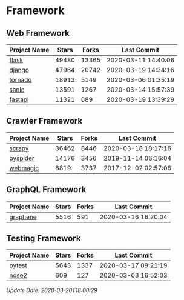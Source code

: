 # Framework

## Web Framework

| Project Name | Stars | Forks | Last Commit |
| ------------ | ----- | ----- | ----------- |
| [flask](https://github.com/pallets/flask) | 49480 | 13365 | 2020-03-11 14:40:06 |
| [django](https://github.com/django/django) | 47964 | 20742 | 2020-03-19 14:34:16 |
| [tornado](https://github.com/tornadoweb/tornado) | 18913 | 5149 | 2020-03-06 01:35:19 |
| [sanic](https://github.com/huge-success/sanic) | 13591 | 1267 | 2020-03-14 15:57:39 |
| [fastapi](https://github.com/tiangolo/fastapi) | 11321 | 689 | 2020-03-19 13:39:29 |

## Crawler Framework

| Project Name | Stars | Forks | Last Commit |
| ------------ | ----- | ----- | ----------- |
| [scrapy](https://github.com/scrapy/scrapy) | 36462 | 8446 | 2020-03-18 18:17:16 |
| [pyspider](https://github.com/binux/pyspider) | 14176 | 3456 | 2019-11-14 06:16:04 |
| [webmagic](https://github.com/code4craft/webmagic) | 8819 | 3737 | 2017-12-02 02:57:06 |

## GraphQL Framework

| Project Name | Stars | Forks | Last Commit |
| ------------ | ----- | ----- | ----------- |
| [graphene](https://github.com/graphql-python/graphene) | 5516 | 591 | 2020-03-16 16:20:04 |

## Testing Framework

| Project Name | Stars | Forks | Last Commit |
| ------------ | ----- | ----- | ----------- |
| [pytest](https://github.com/pytest-dev/pytest) | 5643 | 1337 | 2020-03-17 09:21:19 |
| [nose2](https://github.com/nose-devs/nose2) | 609 | 127 | 2020-03-03 16:52:03 |

*Update Date: 2020-03-20T18:00:29*